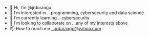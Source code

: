 - 👋 Hi, I’m @jrdurango
- 👀 I’m interested in ...programming, cybersecurity and data science
- 🌱 I’m currently learning ...cybersecurity
- 💞️ I’m looking to collaborate on ...any of my interests above
- 📫 How to reach me ...jrdurango@yahoo.com

<!---
jrdurango/jrdurango is a ✨ special ✨ repository because its `README.md` (this file) appears on your GitHub profile.
You can click the Preview link to take a look at your changes.
--->

